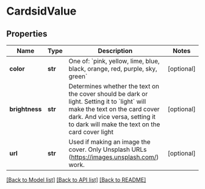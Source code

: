 # CardsidValue

## Properties
Name | Type | Description | Notes
------------ | ------------- | ------------- | -------------
**color** | **str** | One of: &#x60;pink, yellow, lime, blue, black, orange, red, purple, sky, green&#x60; | [optional] 
**brightness** | **str** | Determines whether the text on the cover should be dark or light. Setting it to &#x60;light&#x60; will make the text on the card cover dark. And vice versa, setting it to dark will make the text on the card cover light | [optional] 
**url** | **str** | Used if making an image the cover. Only Unsplash URLs (https://images.unsplash.com/) work. | [optional] 

[[Back to Model list]](../README.md#documentation-for-models) [[Back to API list]](../README.md#documentation-for-api-endpoints) [[Back to README]](../README.md)


